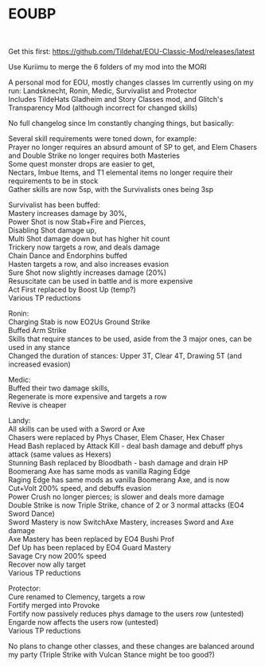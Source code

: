 # EOUBP <br />
 <br />
 
 Get this first: https://github.com/Tildehat/EOU-Classic-Mod/releases/latest
 
 Use Kuriimu to merge the 6 folders of my mod into the MORI
 
 
A personal mod for EOU, mostly changes classes Im currently using on my run: Landsknecht, Ronin, Medic, Survivalist and Protector <br />
Includes TildeHats Gladheim and Story Classes mod, and Glitch's Transparency Mod (although incorrect for changed skills) <br />

No full changelog since Im constantly changing things, but basically: <br />


Several skill requirements were toned down, for example:  <br />
Prayer no longer requires an absurd amount of SP to get, and Elem Chasers and Double Strike no longer requires both Masteries <br />
Some quest monster drops are easier to get, <br />
Nectars, Imbue Items, and T1 elemental items no longer require their requirements to be in stock <br />
Gather skills are now 5sp, with the Survivalists ones being 3sp <br />


Survivalist has been buffed:  <br />
Mastery increases damage by 30%,  <br />
Power Shot is now Stab+Fire and Pierces,  <br />
Disabling Shot damage up,  <br />
Multi Shot damage down but has higher hit count <br />
Trickery now targets a row, and deals damage <br />
Chain Dance and Endorphins buffed <br />
Hasten targets a row, and also increases evasion <br />
Sure Shot now slightly increases damage (20%) <br />
Resuscitate can be used in battle and is more expensive <br />
Act First replaced by Boost Up (temp?) <br />
Various TP reductions <br />


Ronin: <br />
Charging Stab is now EO2Us Ground Strike <br />
Buffed Arm Strike <br />
Skills that require stances to be used, aside from the 3 major ones, can be used in any stance <br />
Changed the duration of stances: Upper 3T, Clear 4T, Drawing 5T (and increased evasion) <br />


Medic: <br />
Buffed their two damage skills, <br />
Regenerate is more expensive and targets a row <br />
Revive is cheaper <br />


Landy: <br />
All skills can be used with a Sword or Axe <br />
Chasers were replaced by Phys Chaser, Elem Chaser, Hex Chaser <br />
Head Bash replaced by Attack Kill - deal bash damage and debuff phys attack (same values as Hexers) <br />
Stunning Bash replaced by Bloodbath - bash damage and drain HP <br />
Boomerang Axe has same mods as vanilla Raging Edge <br />
Raging Edge has same mods as vanilla Boomerang Axe, and is now Cut+Volt 200% speed, and debuffs evasion <br />
Power Crush no longer pierces; is slower and deals more damage <br />
Double Strike is now Triple Strike, chance of 2 or 3 normal attacks (EO4 Sword Dance) <br />
Sword Mastery is now SwitchAxe Mastery, increases Sword and Axe damage <br />
Axe Mastery has been replaced by EO4 Bushi Prof <br />
Def Up has been replaced by EO4 Guard Mastery <br />
Savage Cry now 200% speed <br />
Recover now ally target <br />
Various TP reductions <br />


Protector: <br />
Cure renamed to Clemency, targets a row <br />
Fortify merged into Provoke <br />
Fortify now passively reduces phys damage to the users row (untested) <br />
Engarde now affects the users row (untested) <br />
Various TP reductions <br />


No plans to change other classes, and these changes are balanced around my party (Triple Strike with Vulcan Stance might be too good?)


